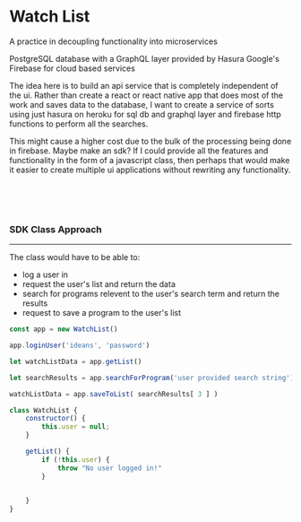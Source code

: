# Watch List

A practice in decoupling functionality into microservices

PostgreSQL database with a GraphQL layer provided by Hasura
Google's Firebase for cloud based services

The idea here is to build an api service that is completely independent of the ui. Rather than create a react or react native app that does most of the work and saves data to the database, I want to create a service of sorts using just hasura on heroku for sql db and graphql layer and firebase http functions to perform all the searches. 

This might cause a higher cost due to the bulk of the processing being done in firebase. Maybe make an sdk? If I could provide all the features and functionality in the form of a javascript class, then perhaps that would make it easier to create multiple ui applications without rewriting any functionality.

<br>
<br>
<br>

### SDK Class Approach
<hr>

The class would have to be able to:
- log a user in
- request the user's list and return the data
- search for programs relevent to the user's search term and return the results
- request to save a program to the user's list

```js
const app = new WatchList()

app.loginUser('ideans', 'password')

let watchListData = app.getList()

let searchResults = app.searchForProgram('user provided search string')

watchListData = app.saveToList( searchResults[ 3 ] )
```


```js
class WatchList {
    constructor() {
        this.user = null;
    }

    getList() {
        if (!this.user) {
            throw "No user logged in!"
        }

        
    }
}
```